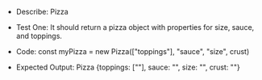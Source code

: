 * Describe: Pizza 

* Test One: It should return a pizza object with properties for size, sauce, and toppings.
* Code: const myPizza = new Pizza(["toppings"], "sauce", "size", crust)
* Expected Output: Pizza {toppings: [""], sauce: "", size: "", crust: ""}
